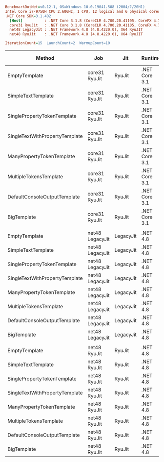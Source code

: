 ``` ini

BenchmarkDotNet=v0.12.1, OS=Windows 10.0.19041.508 (2004/?/20H1)
Intel Core i7-9750H CPU 2.60GHz, 1 CPU, 12 logical and 6 physical cores
.NET Core SDK=3.1.402
  [Host]          : .NET Core 3.1.8 (CoreCLR 4.700.20.41105, CoreFX 4.700.20.41903), X64 RyuJIT
  core31 RyuJit   : .NET Core 3.1.8 (CoreCLR 4.700.20.41105, CoreFX 4.700.20.41903), X64 RyuJIT
  net48 LegacyJit : .NET Framework 4.8 (4.8.4220.0), X64 RyuJIT
  net48 RyuJit    : .NET Framework 4.8 (4.8.4220.0), X64 RyuJIT

IterationCount=15  LaunchCount=2  WarmupCount=10  

```
|                         Method |             Job |       Jit |       Runtime |       Mean |    Error |   StdDev |     Median | Ratio | RatioSD |  Gen 0 |  Gen 1 | Gen 2 | Allocated |
|------------------------------- |---------------- |---------- |-------------- |-----------:|---------:|---------:|-----------:|------:|--------:|-------:|-------:|------:|----------:|
|                  EmptyTemplate |   core31 RyuJit |    RyuJit | .NET Core 3.1 |   172.8 ns |  8.79 ns | 12.89 ns |   167.6 ns |  1.00 |    0.00 | 0.0408 |      - |     - |     256 B |
|             SimpleTextTemplate |   core31 RyuJit |    RyuJit | .NET Core 3.1 |   244.9 ns |  3.77 ns |  5.64 ns |   245.0 ns |  1.42 |    0.10 | 0.0648 |      - |     - |     408 B |
|    SinglePropertyTokenTemplate |   core31 RyuJit |    RyuJit | .NET Core 3.1 |   311.3 ns |  4.18 ns |  6.26 ns |   310.6 ns |  1.81 |    0.16 | 0.0877 |      - |     - |     552 B |
| SingleTextWithPropertyTemplate |   core31 RyuJit |    RyuJit | .NET Core 3.1 |   574.2 ns |  3.81 ns |  5.58 ns |   574.8 ns |  3.34 |    0.24 | 0.1478 |      - |     - |     928 B |
|      ManyPropertyTokenTemplate |   core31 RyuJit |    RyuJit | .NET Core 3.1 |   565.8 ns |  4.90 ns |  7.34 ns |   565.2 ns |  3.29 |    0.25 | 0.1650 |      - |     - |    1040 B |
|         MultipleTokensTemplate |   core31 RyuJit |    RyuJit | .NET Core 3.1 | 1,155.6 ns | 49.64 ns | 72.76 ns | 1,201.6 ns |  6.70 |    0.38 | 0.2823 | 0.0019 |     - |    1776 B |
|   DefaultConsoleOutputTemplate |   core31 RyuJit |    RyuJit | .NET Core 3.1 | 1,313.6 ns |  4.04 ns |  6.04 ns | 1,313.3 ns |  7.64 |    0.58 | 0.3567 | 0.0019 |     - |    2240 B |
|                    BigTemplate |   core31 RyuJit |    RyuJit | .NET Core 3.1 | 3,668.6 ns | 13.98 ns | 18.66 ns | 3,663.8 ns | 21.11 |    1.51 | 0.9956 | 0.0229 |     - |    6264 B |
|                                |                 |           |               |            |          |          |            |       |         |        |        |       |           |
|                  EmptyTemplate | net48 LegacyJit | LegacyJit |      .NET 4.8 |   128.8 ns |  0.52 ns |  0.78 ns |   128.8 ns |  1.00 |    0.00 | 0.0458 |      - |     - |     289 B |
|             SimpleTextTemplate | net48 LegacyJit | LegacyJit |      .NET 4.8 |   179.9 ns |  0.43 ns |  0.64 ns |   179.9 ns |  1.40 |    0.01 | 0.0713 |      - |     - |     449 B |
|    SinglePropertyTokenTemplate | net48 LegacyJit | LegacyJit |      .NET 4.8 |   300.9 ns |  1.36 ns |  2.00 ns |   301.2 ns |  2.34 |    0.01 | 0.0901 |      - |     - |     570 B |
| SingleTextWithPropertyTemplate | net48 LegacyJit | LegacyJit |      .NET 4.8 |   476.0 ns |  5.46 ns |  7.84 ns |   473.6 ns |  3.69 |    0.05 | 0.1502 | 0.0005 |     - |     947 B |
|      ManyPropertyTokenTemplate | net48 LegacyJit | LegacyJit |      .NET 4.8 |   613.0 ns |  2.79 ns |  4.18 ns |   611.9 ns |  4.76 |    0.04 | 0.1707 |      - |     - |    1075 B |
|         MultipleTokensTemplate | net48 LegacyJit | LegacyJit |      .NET 4.8 | 1,217.2 ns |  2.39 ns |  3.42 ns | 1,217.6 ns |  9.44 |    0.06 | 0.2918 | 0.0019 |     - |    1845 B |
|   DefaultConsoleOutputTemplate | net48 LegacyJit | LegacyJit |      .NET 4.8 | 1,631.7 ns |  3.40 ns |  4.88 ns | 1,632.1 ns | 12.66 |    0.09 | 0.3643 | 0.0019 |     - |    2303 B |
|                    BigTemplate | net48 LegacyJit | LegacyJit |      .NET 4.8 | 4,693.2 ns | 11.55 ns | 16.20 ns | 4,691.3 ns | 36.40 |    0.25 | 1.0529 | 0.0229 |     - |    6652 B |
|                                |                 |           |               |            |          |          |            |       |         |        |        |       |           |
|                  EmptyTemplate |    net48 RyuJit |    RyuJit |      .NET 4.8 |   128.9 ns |  0.37 ns |  0.54 ns |   128.8 ns |  1.00 |    0.00 | 0.0458 |      - |     - |     289 B |
|             SimpleTextTemplate |    net48 RyuJit |    RyuJit |      .NET 4.8 |   179.8 ns |  0.40 ns |  0.59 ns |   179.8 ns |  1.39 |    0.01 | 0.0713 |      - |     - |     449 B |
|    SinglePropertyTokenTemplate |    net48 RyuJit |    RyuJit |      .NET 4.8 |   301.2 ns |  0.75 ns |  1.08 ns |   301.5 ns |  2.34 |    0.02 | 0.0901 |      - |     - |     570 B |
| SingleTextWithPropertyTemplate |    net48 RyuJit |    RyuJit |      .NET 4.8 |   473.0 ns |  1.67 ns |  2.45 ns |   472.8 ns |  3.67 |    0.02 | 0.1502 | 0.0005 |     - |     947 B |
|      ManyPropertyTokenTemplate |    net48 RyuJit |    RyuJit |      .NET 4.8 |   611.3 ns |  1.33 ns |  1.91 ns |   611.1 ns |  4.74 |    0.03 | 0.1707 |      - |     - |    1075 B |
|         MultipleTokensTemplate |    net48 RyuJit |    RyuJit |      .NET 4.8 | 1,215.3 ns |  3.59 ns |  5.37 ns | 1,215.0 ns |  9.43 |    0.06 | 0.2918 | 0.0019 |     - |    1845 B |
|   DefaultConsoleOutputTemplate |    net48 RyuJit |    RyuJit |      .NET 4.8 | 1,634.8 ns |  4.90 ns |  7.34 ns | 1,634.3 ns | 12.68 |    0.08 | 0.3643 | 0.0019 |     - |    2303 B |
|                    BigTemplate |    net48 RyuJit |    RyuJit |      .NET 4.8 | 4,685.7 ns | 12.03 ns | 17.26 ns | 4,685.5 ns | 36.34 |    0.23 | 1.0529 | 0.0229 |     - |    6652 B |
